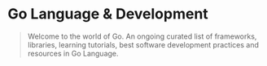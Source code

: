 # Go Language & Development
> Welcome to the world of Go. An ongoing curated list of frameworks, libraries, learning tutorials, best software development practices and resources in Go Language.
